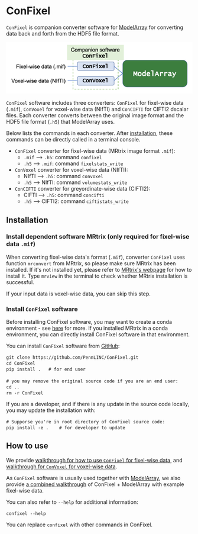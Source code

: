 # ConFixel
`ConFixel` is companion converter software for [ModelArray](https://pennlinc.github.io/ModelArray/) for converting data back and forth from the HDF5 file format.

<p align="center">

![Overview](overview_structure.png)

</p>

`ConFixel` software includes three converters: `ConFixel` for fixel-wise data (`.mif`), `ConVoxel` for voxel-wise data (NIfTI) and `ConCIFTI` for CIFTI2 dscalar files. Each converter converts between the original image format and the HDF5 file format (`.h5`) that ModelArray uses.

Below lists the commands in each converter. After [installation](#installation), these commands can be directly called in a terminal console.

* `ConFixel` converter for fixel-wise data (MRtrix image format `.mif`):
    * `.mif` --> `.h5`: command `confixel`
    * `.h5` --> `.mif`: command `fixelstats_write`
* `ConVoxel` converter for voxel-wise data (NIfTI):
    * NIfTI --> `.h5`: command `convoxel`
    * `.h5` --> NIfTI: command `volumestats_write`
* `ConCIFTI` converter for greyordinate-wise data (CIFTI2):
    * CIFTI --> `.h5`: command `concifti`
    * `.h5` --> CIFTI2: command `ciftistats_write`

## Installation
### Install dependent software MRtrix (only required for fixel-wise data `.mif`)
When converting fixel-wise data's format (`.mif`), converter `ConFixel` uses function `mrconvert` from MRtrix, so please make sure MRtrix has been installed. If it's not installed yet, please refer to [MRtrix's webpage](https://www.mrtrix.org/download/) for how to install it. Type `mrview` in the terminal to check whether MRtrix installation is successful.

If your input data is voxel-wise data, you can skip this step.

### Install `ConFixel` software
Before installing ConFixel software, you may want to create a conda environment  - see [here](https://pennlinc.github.io/ModelArray/articles/installations.html) for more. If you installed MRtrix in a conda environment, you can directly install ConFixel software in that environment.

You can install `ConFixel` software from [GitHub](https://github.com/PennLINC/ConFixel):

``` console
git clone https://github.com/PennLINC/ConFixel.git
cd ConFixel
pip install .   # for end user

# you may remove the original source code if you are an end user:
cd ..
rm -r ConFixel
```
If you are a developer, and if there is any update in the source code locally, you may update the installation with:
``` console
# Supporse you're in root directory of ConFixel source code:
pip install -e .    # for developer to update
```

## How to use
We provide [walkthrough for how to use `ConFixel` for fixel-wise data](notebooks/walkthrough_fixel-wise_data.md), and [walkthrough for `ConVoxel` for voxel-wise data](notebooks/walkthrough_voxel-wise_data.md).

As `ConFixel` software is usually used together with [ModelArray](https://pennlinc.github.io/ModelArray/), we also provide [a combined walkthrough](https://pennlinc.github.io/ModelArray/articles/walkthrough.html) of ConFixel + ModelArray with example fixel-wise data.

You can also refer to `--help` for additional information:
``` console
confixel --help
```
You can replace `confixel` with other commands in ConFixel.
